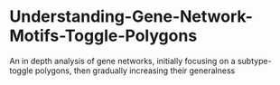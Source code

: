 # Understanding-Gene-Network-Motifs-Toggle-Polygons
An in depth analysis of gene networks, initially focusing on a subtype- toggle polygons, then gradually increasing their generalness
